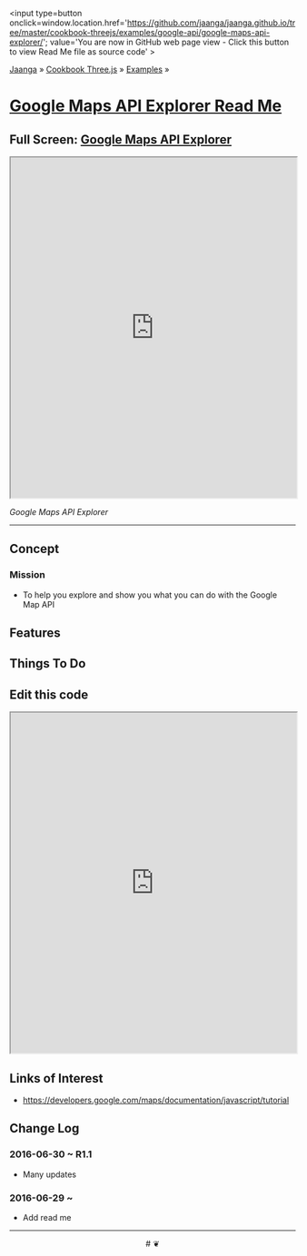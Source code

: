 <span style=display:none; >[You are now in GitHub source code view - click this link to view Read Me file as a web page]
( http://jaanga.github.io/cookbook-threejs/examples/google-api/google-maps-api-explorer/index.html#readme.md "View file as a web page." ) </span>
<input type=button onclick=window.location.href='https://github.com/jaanga/jaanga.github.io/tree/master/cookbook-threejs/examples/google-api/google-maps-api-explorer/'; value='You are now in GitHub web page view - Click this button to view Read Me file as source code' >

[Jaanga]( http://jaanga.github.io ) &raquo; [Cookbook Three.js]( http://jaanga.github.io/cookbook-threejs/  ) &raquo;
[Examples]( https://jaanga.github.io/cookbook-threejs/examples/ ) &raquo;

[Google Maps API Explorer Read Me]( http://jaanga.github.io/cookbook-threejs/examples/google-api/google-maps-api-explorer/index.html#readme.md )
===

## Full Screen: [ Google Maps API Explorer ]( https://jaanga.github.io/cookbook-threejs/examples/google-api/google-maps-api-explorer/index.html )


<img src="" style=display:none; width=800 >

<iframe src=https://jaanga.github.io/cookbook-threejs/examples/google-api/google-maps-api-explorer/index.html width=100% height=600px ></iframe>

_Google Maps API Explorer_

***

## Concept

### Mission

* To help you explore and show you what you can do with the Google Map API
 

## Features


## Things To Do


## Edit this code


<iframe src='https://jaanga.github.io/cookbook-html/examples/libraries/ace-editor/ace-view-r1.html#
	https://jaanga.github.io/cookbook-threejs/examples/google-api/google-maps-api-explorer/google-maps-api-explorer-r1.html' width=100% height=600 ></iframe>

## Links of Interest

* https://developers.google.com/maps/documentation/javascript/tutorial





## Change Log

### 2016-06-30 ~ R1.1

* Many updates

### 2016-06-29 ~ 

* Add read me


***

<center title='Jaanga ~ your 3D happy place' >
# <a href=javascript:window.scrollTo(0,0); style=text-decoration:none; > ❦ </a>
</center>